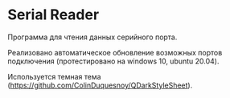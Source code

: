 # Serial Reader

Программа для чтения данных  серийного порта.

Реализовано автоматическое обновление возможных портов подключения (протестировано на windows 10, ubuntu 20.04).

Используется темная тема (https://github.com/ColinDuquesnoy/QDarkStyleSheet).

